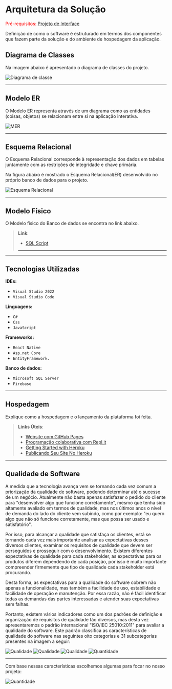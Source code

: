 # Arquitetura da Solução

<span style="color:red">Pré-requisitos: <a href="3-Projeto de Interface.md"> Projeto de Interface</a></span>

Definição de como o software é estruturado em termos dos componentes que fazem parte da solução e do ambiente de hospedagem da aplicação.

## Diagrama de Classes

Na imagem abaixo é apresentado o diagrama de classes do projeto.

![Diagrama de classe](img/ArquiteturaSolucao/DiagramadeClasse.png)

---
## Modelo ER

O Modelo ER representa através de um diagrama como as entidades (coisas, objetos) se relacionam entre si na aplicação interativa.

![MER](img/ArquiteturaSolucao/MER.png)

---
## Esquema Relacional

O Esquema Relacional corresponde à representação dos dados em tabelas juntamente com as restrições de integridade e chave primária.

Na figura abaixo é mostrado o Esquema Relacional(ER) desenvolvido no próprio banco de dados para o projeto.

![Esquema Relacional](img/ArquiteturaSolucao/EsquemaRelacional.png)

---
## Modelo Físico

O Modelo fisico do Banco de dados se encontra no link abaixo.

> **Link**:
> - [SQL Script](https://github.com/GuruDevOp7884/pmv-ads-2023-1-e3-proj-mov-t6-grupo7-planejamento-bncc/tree/main/docs/sqlScripts)
>---


---
## Tecnologias Utilizadas

<b>IDEs:</b>
- `Visual Studio 2022`
- `Visual Studio Code`

<b>Linguagens:</b>
- `C#`
- `Css`
- `JavaScript`

<b>Frameworks:</b>
- `React Native` 
- `Asp.net Core `
- `EntityFramework.`
  
<b>Banco de dados:</b> 
- `Microsoft SQL Server`
- `Firebase`
  


---
## Hospedagem

Explique como a hospedagem e o lançamento da plataforma foi feita.

> **Links Úteis**:
>
> - [Website com GitHub Pages](https://pages.github.com/)
> - [Programação colaborativa com Repl.it](https://repl.it/)
> - [Getting Started with Heroku](https://devcenter.heroku.com/start)
> - [Publicando Seu Site No Heroku](http://pythonclub.com.br/publicando-seu-hello-world-no-heroku.html)

---
## Qualidade de Software

A medida que a tecnologia avança vem se tornando cada vez comum a priorização da qualidade de software, podendo determinar até o sucesso de um negócio. Atualmente não basta apenas satisfazer o pedido do cliente para "desenvolver algo que funcione corretamente", mesmo que tenha sido altamente avaliado em termos de qualidade, mas nos últimos anos o nível de demanda do lado do cliente vem subindo, como por exemplo: "eu quero algo que não só funcione corretamente, mas que possa ser usado e satisfatório".

Por isso, para alcançar a qualidade que satisfaça os clientes, está se tornando cada vez mais importante analisar as expectativas desses diversos clientes, examinar os requisitos de qualidade que devem ser perseguidos e prosseguir com o desenvolvimento. Existem diferentes expectativas de qualidade para cada stakeholder, as expectativas para os produtos diferem dependendo de cada posição, por isso é muito importante compreender firmemente que tipo de qualidade cada stakeholder está procurando.

Desta forma, as expectativas para a qualidade do software cobrem não apenas a funcionalidade, mas também a facilidade de uso, estabilidade e facilidade de operação e manutenção. Por essa razão, não é fácil identificar todas as demandas das partes interessadas e atender suas expectativas sem falhas.

Portanto, existem vários indicadores como um dos padrões de definição e organização de requisitos de qualidade tão diversos, mas desta vez apresentaremos o padrão internacional "ISO/IEC 25010:2011" para avaliar a qualidade do software. Este padrão classifica as características de qualidade do software nas seguintes oito categorias e 31 subcategorias presentes na imagem a seguir:

![Qualidade](img/ArquiteturaSolucao/qualidadeDoProduto.png)
![Qualidade](img/ArquiteturaSolucao/qualidadeDoProduto2.png)
![Qualidade](img/ArquiteturaSolucao/qualidadeDoProduto3.png)
![Quantidade](img/ArquiteturaSolucao/Quantidade.png)

---
Com base nessas características escolhemos algumas para focar no nosso projeto:

![Quantidade](img/ArquiteturaSolucao/Escolhas.png)